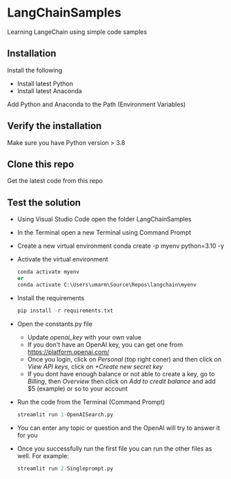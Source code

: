 # LangChainSamples
Learning LangeChain using simple code samples

## Installation
Install the following
- Install latest Python
- Install latest Anaconda

Add Python and Anaconda to the Path (Environment Variables)
## Verify the installation
Make sure you have Python version > 3.8

## Clone this repo
Get the latest code from this repo

## Test the solution
- Using Visual Studio Code open the folder LangChainSamples
- In the Terminal open a new Terminal using Command Prompt
- Create a new virtual environment
  	conda create -p myenv python=3.10 -y

- Activate the virtual environment
	```python
    conda activate myenv
    or
    conda activate C:\Users\umarm\Source\Repos\langchain\myenv
- Install the requirements
  ```python
  pip install -r requirements.txt
- Open the constants.py file
  - Update *openai_key* with your own value
  - If you don't have an OpenAI key, you can get one from https://platform.openai.com/
  - Once you login, click on *Personal* (top right coner) and then click on *View API keys*, click on *+Create new secret key* 
  - If you dont have enough balance or not able to create a key, go to *Billing*, then *Overview* then click on *Add to credit balance* and add $5 (example) or so to your account
  
- Run the code from the Terminal (Command Prompt)
  ```python
  streamlit run 1-OpenAISearch.py
  ```
- You can enter any topic or question and the OpenAI will try to answer it for you
- Once you successfully run the first file you can run the other files as well. For example:
  ```python
  streamlit run 2-Singleprompt.py
  ```
